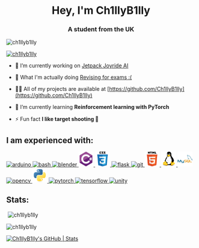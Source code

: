<h1 align="center">Hey, I'm Ch1llyB1lly</h1>
<h3 align="center">A student from the UK</h3>

<p align="left"> <img src="https://komarev.com/ghpvc/?username=ch1llyb1lly&label=Profile%20views&color=0e75b6&style=flat" alt="ch1llyb1lly" /> </p>

<p align="left"> <a href="https://github.com/ryo-ma/github-profile-trophy"><img src="https://github-profile-trophy.vercel.app/?username=ch1llyb1lly" alt="ch1llyb1lly" /></a> </p>

- 🔭 I’m currently working on [Jetpack Joyride AI](https://github.com/Ch1llyB1lly/Jetpack-Joyride-AI)

- 🤨 What I'm actually doing [Revising for exams :(](https://github.com/Ch1llyB1lly/Revising)

- 👨‍💻 All of my projects are available at [https://github.com/Ch1llyB1lly](https://github.com/Ch1llyB1lly)

- 🌱 I’m currently learning **Reinforcement learning with PyTorch**

- ⚡ Fun fact **I like target shooting 🔫**

## I am experienced with:
<p align="left"> <a href="https://www.arduino.cc/" target="_blank" rel="noreferrer"> <img src="https://cdn.worldvectorlogo.com/logos/arduino-1.svg" alt="arduino" width="40" height="40"/> </a> <a href="https://www.gnu.org/software/bash/" target="_blank" rel="noreferrer"> <img src="https://www.vectorlogo.zone/logos/gnu_bash/gnu_bash-icon.svg" alt="bash" width="40" height="40"/> </a> <a href="https://www.blender.org/" target="_blank" rel="noreferrer"> <img src="https://download.blender.org/branding/community/blender_community_badge_white.svg" alt="blender" width="40" height="40"/> </a> <a href="https://www.w3schools.com/cs/" target="_blank" rel="noreferrer"> <img src="https://raw.githubusercontent.com/devicons/devicon/master/icons/csharp/csharp-original.svg" alt="csharp" width="40" height="40"/> </a> <a href="https://www.w3schools.com/css/" target="_blank" rel="noreferrer"> <img src="https://raw.githubusercontent.com/devicons/devicon/master/icons/css3/css3-original-wordmark.svg" alt="css3" width="40" height="40"/> </a> <a href="https://flask.palletsprojects.com/" target="_blank" rel="noreferrer"> <img src="https://www.vectorlogo.zone/logos/pocoo_flask/pocoo_flask-icon.svg" alt="flask" width="40" height="40"/> </a> <a href="https://git-scm.com/" target="_blank" rel="noreferrer"> <img src="https://www.vectorlogo.zone/logos/git-scm/git-scm-icon.svg" alt="git" width="40" height="40"/> </a> <a href="https://www.w3.org/html/" target="_blank" rel="noreferrer"> <img src="https://raw.githubusercontent.com/devicons/devicon/master/icons/html5/html5-original-wordmark.svg" alt="html5" width="40" height="40"/> </a> <a href="https://www.linux.org/" target="_blank" rel="noreferrer"> <img src="https://raw.githubusercontent.com/devicons/devicon/master/icons/linux/linux-original.svg" alt="linux" width="40" height="40"/> </a> <a href="https://www.mysql.com/" target="_blank" rel="noreferrer"> <img src="https://raw.githubusercontent.com/devicons/devicon/master/icons/mysql/mysql-original-wordmark.svg" alt="mysql" width="40" height="40"/> </a> <a href="https://opencv.org/" target="_blank" rel="noreferrer"> <img src="https://www.vectorlogo.zone/logos/opencv/opencv-icon.svg" alt="opencv" width="40" height="40"/> </a> <a href="https://www.python.org" target="_blank" rel="noreferrer"> <img src="https://raw.githubusercontent.com/devicons/devicon/master/icons/python/python-original.svg" alt="python" width="40" height="40"/> </a> <a href="https://pytorch.org/" target="_blank" rel="noreferrer"> <img src="https://www.vectorlogo.zone/logos/pytorch/pytorch-icon.svg" alt="pytorch" width="40" height="40"/> </a> <a href="https://www.tensorflow.org" target="_blank" rel="noreferrer"> <img src="https://www.vectorlogo.zone/logos/tensorflow/tensorflow-icon.svg" alt="tensorflow" width="40" height="40"/> </a> <a href="https://unity.com/" target="_blank" rel="noreferrer"> <img src="https://www.vectorlogo.zone/logos/unity3d/unity3d-icon.svg" alt="unity" width="40" height="40"/> </a> </p>

<p> </p>

## Stats:

<p>&nbsp;<img align="center" src="https://github-readme-stats.vercel.app/api?username=ch1llyb1lly&show_icons=true&locale=en" alt="ch1llyb1lly" /></p>

<p><img align="center" src="https://github-readme-streak-stats.herokuapp.com/?user=ch1llyb1lly&" alt="ch1llyb1lly" /></p>

[![Ch1llyB1lly's GitHub | Stats](https://stats.quira.sh/Ch1llyB1lly/github?theme=dark)](https://quira.sh?utm_source=widgets&utm_campaign=Ch1llyB1lly)

